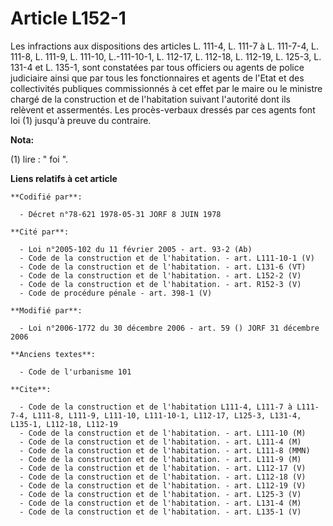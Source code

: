 # Article L152-1

Les infractions aux dispositions des articles L. 111-4, L. 111-7 à L. 111-7-4, L. 111-8, L. 111-9, L. 111-10, L.-111-10-1, L.
112-17, L. 112-18, L. 112-19, L. 125-3, L. 131-4 et L. 135-1, sont constatées par tous officiers ou agents de police
judiciaire ainsi que par tous les fonctionnaires et agents de l'Etat et des collectivités publiques commissionnés à cet effet
par le maire ou le ministre chargé de la construction et de l'habitation suivant l'autorité dont ils relèvent et assermentés.
Les procès-verbaux dressés par ces agents font loi (1) jusqu'à preuve du contraire.

**Nota:**

(1) lire : " foi ".

**Liens relatifs à cet article**

	**Codifié par**:

	  - Décret n°78-621 1978-05-31 JORF 8 JUIN 1978

	**Cité par**:

	  - Loi n°2005-102 du 11 février 2005 - art. 93-2 (Ab)
	  - Code de la construction et de l'habitation. - art. L111-10-1 (V)
	  - Code de la construction et de l'habitation. - art. L131-6 (VT)
	  - Code de la construction et de l'habitation. - art. L152-2 (V)
	  - Code de la construction et de l'habitation. - art. R152-3 (V)
	  - Code de procédure pénale - art. 398-1 (V)

	**Modifié par**:

	  - Loi n°2006-1772 du 30 décembre 2006 - art. 59 () JORF 31 décembre 2006

	**Anciens textes**:

	  - Code de l'urbanisme 101

	**Cite**:

	  - Code de la construction et de l'habitation L111-4, L111-7 à L111-7-4, L111-8, L111-9, L111-10, L111-10-1, L112-17, L125-3, L131-4, L135-1, L112-18, L112-19
	  - Code de la construction et de l'habitation. - art. L111-10 (M)
	  - Code de la construction et de l'habitation. - art. L111-4 (M)
	  - Code de la construction et de l'habitation. - art. L111-8 (MMN)
	  - Code de la construction et de l'habitation. - art. L111-9 (M)
	  - Code de la construction et de l'habitation. - art. L112-17 (V)
	  - Code de la construction et de l'habitation. - art. L112-18 (V)
	  - Code de la construction et de l'habitation. - art. L112-19 (V)
	  - Code de la construction et de l'habitation. - art. L125-3 (V)
	  - Code de la construction et de l'habitation. - art. L131-4 (M)
	  - Code de la construction et de l'habitation. - art. L135-1 (V)
